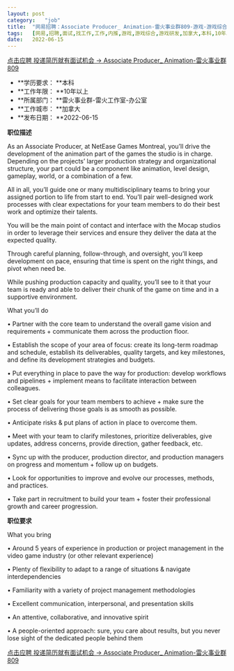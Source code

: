```yaml
---
layout:	post
category:	"job"
title:	"网易招聘：Associate Producer_ Animation-雷火事业群809-游戏-游戏综合-游戏研发-加拿大本科10年以上"
tags:	[网易,招聘,面试,找工作,工作,内推,游戏,游戏综合,游戏研发,加拿大,本科,10年以上]
date:	2022-06-15
---
```


[点击应聘 投递简历就有面试机会 ->  Associate Producer_ Animation-雷火事业群809](http://mobile.bole.netease.com/bole/boleDetail?id=40897&employeeId=346f03c3cda5f04c&key=all)



- **学历要求： **本科
- **工作年限： **10年以上
- **所属部门： **雷火事业群-雷火工作室-办公室
- **工作城市： **加拿大
- **发布日期： **2022-06-15



**职位描述**

As an Associate Producer, at NetEase Games Montreal, you’ll drive the development of the animation part of the games the studio is in charge. Depending on the projects’ larger production strategy and organizational structure, your part could be a component like animation, level design, gameplay, world, or a combination of a few.

All in all, you’ll guide one or many multidisciplinary teams to bring your assigned portion to life from start to end. You’ll pair well-designed work processes with clear expectations for your team members to do their best work and optimize their talents.

You will be the main point of contact and interface with the Mocap studios in order to leverage their services and ensure they deliver the data at the expected quality.

 

Through careful planning, follow-through, and oversight, you’ll keep development on pace, ensuring that time is spent on the right things, and pivot when need be.

While pushing production capacity and quality, you’ll see to it that your team is ready and able to deliver their chunk of the game on time and in a supportive environment.



What you’ll do

•	Partner with the core team to understand the overall game vision and requirements + communicate them across the production floor.

•	Establish the scope of your area of focus: create its long-term roadmap and schedule, establish its deliverables, quality targets, and key milestones, and define its development strategies and budgets.

•	Put everything in place to pave the way for production: develop workflows and pipelines + implement means to facilitate interaction between colleagues.

•	Set clear goals for your team members to achieve + make sure the process of delivering those goals is as smooth as possible.

•	Anticipate risks &amp; put plans of action in place to overcome them.

•	Meet with your team to clarify milestones, prioritize deliverables, give updates, address concerns, provide direction, gather feedback, etc.

•	Sync up with the producer, production director, and production managers on progress and momentum + follow up on budgets.

•	Look for opportunities to improve and evolve our processes, methods, and practices.

•	Take part in recruitment to build your team + foster their professional growth and career progression.



**职位要求**

What you bring

•	Around 5 years of experience in production or project management in the video game industry (or other relevant experience)

•	Plenty of flexibility to adapt to a range of situations &amp; navigate interdependencies

•	Familiarity with a variety of project management methodologies

•	Excellent communication, interpersonal, and presentation skills

•	An attentive, collaborative, and innovative spirit

•	A people-oriented approach: sure, you care about results, but you never lose sight of the dedicated people behind them





[点击应聘 投递简历就有面试机会 ->  Associate Producer_ Animation-雷火事业群809](http://mobile.bole.netease.com/bole/boleDetail?id=40897&employeeId=346f03c3cda5f04c&key=all)